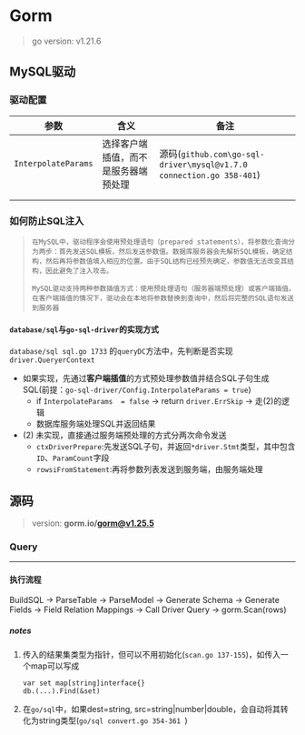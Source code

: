 # Gorm

> go version: v1.21.6

## MySQL驱动

### 驱动配置

| 参数                | 含义                                 | 备注                                                         |
| ------------------- | ------------------------------------ | ------------------------------------------------------------ |
| `InterpolateParams` | 选择客户端插值，而不是服务器端预处理 | 源码(`github.com\go-sql-driver\mysql@v1.7.0 connection.go 358-401`) |
|                     |                                      |                                                              |
|                     |                                      |                                                              |



### 如何防止SQL注入

> `在MySQL中，驱动程序会使用预处理语句（prepared statements），将参数化查询分为两步：首先发送SQL模板，然后发送参数值。数据库服务器会先解析SQL模板，确定结构，然后再将参数值填入相应的位置。由于SQL结构已经预先确定，参数值无法改变其结构，因此避免了注入攻击。`
>
> `MySQL驱动支持两种参数插值方式：使用预处理语句（服务器端预处理）或客户端插值。在客户端插值的情况下，驱动会在本地将参数替换到查询中，然后将完整的SQL语句发送到服务器`

#### `database/sql`与`go-sql-driver`的实现方式

`database/sql sql.go 1733` 的`queryDC`方法中，先判断是否实现`driver.QueryerContext`

- 如果实现，先通过**客户端插值**的方式预处理参数值并结合SQL子句生成SQL(前提：`go-sql-driver/Config.InterpolateParams = true`)
  - if `InterpolateParams  = false`  -> return `driver.ErrSkip` -> 走(2)的逻辑
  - 数据库服务端处理SQL并返回结果
- (2) 未实现，直接通过服务端预处理的方式分两次命令发送
  - `ctxDriverPrepare`:先发送SQL子句，并返回`*driver.Stmt`类型，其中包含`ID`、`ParamCount`字段
  - `rowsiFromStatement`:再将参数列表发送到服务端，由服务端处理

## 源码

> version: **gorm.io/gorm@v1.25.5**

### Query

---

#### 执行流程

BuildSQL -> ParseTable -> ParseModel -> Generate Schema -> Generate Fields -> Field Relation Mappings -> Call Driver Query -> gorm.Scan(rows)

##### notes

1. 传入的结果集类型为指针，但可以不用初始化(`scan.go 137-155`)，如传入一个map可以写成

   ```
   var set map[string]interface{}
   db.(...).Find(&set)
   ```

2. 在`go/sql`中，如果dest=string, src=string|number|double，会自动将其转化为string类型(`go/sql convert.go 354-361 `)

